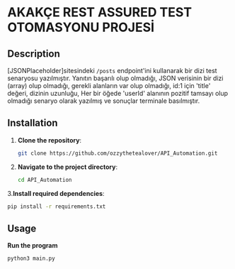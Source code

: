 # AKAKÇE REST ASSURED TEST OTOMASYONU PROJESİ

## Description
[JSONPlaceholder]sitesindeki `/posts` endpoint'ini kullanarak bir dizi test senaryosu yazılmıştır.
Yanıtın başarılı olup olmadığı, JSON verisinin bir dizi (array) olup olmadığı, gerekli alanların var olup olmadığı, id:1 için 'title' değeri, dizinin uzunluğu, Her bir öğede 'userId' alanının pozitif tamsayı olup olmadığı senaryo olarak yazılmış ve sonuçlar terminale basılmıştır.


## Installation

1. **Clone the repository**:
   ```bash
   git clone https://github.com/ozzythetealover/API_Automation.git
   ```
2. **Navigate to the project directory**:
   ```bash
   cd API_Automation
   ```
3.**Install required dependencies**:
   ```bash
   pip install -r requirements.txt
   ```


## Usage
**Run the program**
   ```bash
python3 main.py
```
   
